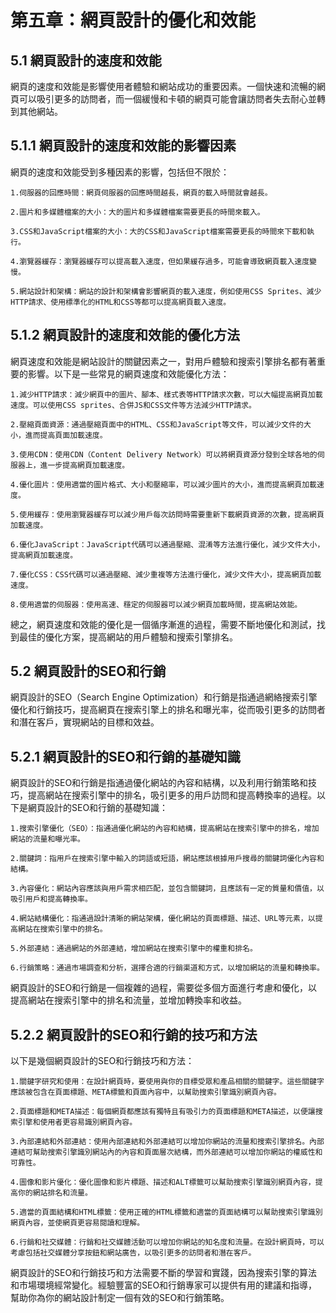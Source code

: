 # 第五章：網頁設計的優化和效能
## 5.1 網頁設計的速度和效能
網頁的速度和效能是影響使用者體驗和網站成功的重要因素。一個快速和流暢的網頁可以吸引更多的訪問者，而一個緩慢和卡頓的網頁可能會讓訪問者失去耐心並轉到其他網站。

## 5.1.1 網頁設計的速度和效能的影響因素
網頁的速度和效能受到多種因素的影響，包括但不限於：

    1.伺服器的回應時間：網頁伺服器的回應時間越長，網頁的載入時間就會越長。

    2.圖片和多媒體檔案的大小：大的圖片和多媒體檔案需要更長的時間來載入。

    3.CSS和JavaScript檔案的大小：大的CSS和JavaScript檔案需要更長的時間來下載和執行。

    4.瀏覽器緩存：瀏覽器緩存可以提高載入速度，但如果緩存過多，可能會導致網頁載入速度變慢。

    5.網站設計和架構：網站的設計和架構會影響網頁的載入速度，例如使用CSS Sprites、減少HTTP請求、使用標準化的HTML和CSS等都可以提高網頁載入速度。

## 5.1.2 網頁設計的速度和效能的優化方法
網頁速度和效能是網站設計的關鍵因素之一，對用戶體驗和搜索引擎排名都有著重要的影響。以下是一些常見的網頁速度和效能優化方法：

    1.減少HTTP請求：減少網頁中的圖片、腳本、樣式表等HTTP請求次數，可以大幅提高網頁加載速度。可以使用CSS sprites、合併JS和CSS文件等方法減少HTTP請求。

    2.壓縮頁面資源：通過壓縮頁面中的HTML、CSS和JavaScript等文件，可以減少文件的大小，進而提高頁面加載速度。

    3.使用CDN：使用CDN（Content Delivery Network）可以將網頁資源分發到全球各地的伺服器上，進一步提高網頁加載速度。

    4.優化圖片：使用適當的圖片格式、大小和壓縮率，可以減少圖片的大小，進而提高網頁加載速度。

    5.使用緩存：使用瀏覽器緩存可以減少用戶每次訪問時需要重新下載網頁資源的次數，提高網頁加載速度。

    6.優化JavaScript：JavaScript代碼可以通過壓縮、混淆等方法進行優化，減少文件大小，提高網頁加載速度。

    7.優化CSS：CSS代碼可以通過壓縮、減少重複等方法進行優化，減少文件大小，提高網頁加載速度。

    8.使用適當的伺服器：使用高速、穩定的伺服器可以減少網頁加載時間，提高網站效能。

總之，網頁速度和效能的優化是一個循序漸進的過程，需要不斷地優化和測試，找到最佳的優化方案，提高網站的用戶體驗和搜索引擎排名。

## 5.2 網頁設計的SEO和行銷
網頁設計的SEO（Search Engine Optimization）和行銷是指通過網絡搜索引擎優化和行銷技巧，提高網頁在搜索引擎上的排名和曝光率，從而吸引更多的訪問者和潛在客戶，實現網站的目標和效益。

## 5.2.1 網頁設計的SEO和行銷的基礎知識
網頁設計的SEO和行銷是指通過優化網站的內容和結構，以及利用行銷策略和技巧，提高網站在搜索引擎中的排名，吸引更多的用戶訪問和提高轉換率的過程。以下是網頁設計的SEO和行銷的基礎知識：

    1.搜索引擎優化（SEO）：指通過優化網站的內容和結構，提高網站在搜索引擎中的排名，增加網站的流量和曝光率。

    2.關鍵詞：指用戶在搜索引擎中輸入的詞語或短語，網站應該根據用戶搜尋的關鍵詞優化內容和結構。

    3.內容優化：網站內容應該與用戶需求相匹配，並包含關鍵詞，且應該有一定的質量和價值，以吸引用戶和提高轉換率。

    4.網站結構優化：指通過設計清晰的網站架構，優化網站的頁面標題、描述、URL等元素，以提高網站在搜索引擎中的排名。

    5.外部連結：通過網站的外部連結，增加網站在搜索引擎中的權重和排名。

    6.行銷策略：通過市場調查和分析，選擇合適的行銷渠道和方式，以增加網站的流量和轉換率。

網頁設計的SEO和行銷是一個複雜的過程，需要從多個方面進行考慮和優化，以提高網站在搜索引擎中的排名和流量，並增加轉換率和收益。

## 5.2.2 網頁設計的SEO和行銷的技巧和方法
以下是幾個網頁設計的SEO和行銷技巧和方法：

    1.關鍵字研究和使用：在設計網頁時，要使用與你的目標受眾和產品相關的關鍵字。這些關鍵字應該被包含在頁面標題、META標籤和頁面內容中，以幫助搜索引擎識別網頁內容。

    2.頁面標題和META描述：每個網頁都應該有獨特且有吸引力的頁面標題和META描述，以便讓搜索引擎和使用者更容易識別網頁內容。

    3.內部連結和外部連結：使用內部連結和外部連結可以增加你網站的流量和搜索引擎排名。內部連結可幫助搜索引擎識別網站內的內容和頁面層次結構，而外部連結可以增加你網站的權威性和可靠性。

    4.圖像和影片優化：優化圖像和影片標題、描述和ALT標籤可以幫助搜索引擎識別網頁內容，提高你的網站排名和流量。

    5.適當的頁面結構和HTML標籤：使用正確的HTML標籤和適當的頁面結構可以幫助搜索引擎識別網頁內容，並使網頁更容易閱讀和理解。

    6.行銷和社交媒體：行銷和社交媒體活動可以增加你網站的知名度和流量。在設計網頁時，可以考慮包括社交媒體分享按鈕和網站廣告，以吸引更多的訪問者和潛在客戶。

網頁設計的SEO和行銷技巧和方法需要不斷的學習和實踐，因為搜索引擎的算法和市場環境經常變化。經驗豐富的SEO和行銷專家可以提供有用的建議和指導，幫助你為你的網站設計制定一個有效的SEO和行銷策略。








